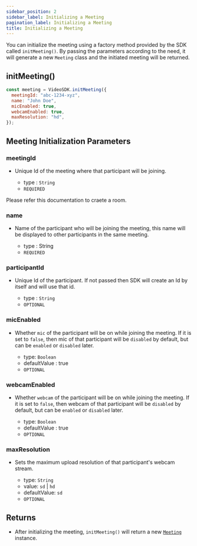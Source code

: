 ```yaml
---
sidebar_position: 2
sidebar_label: Initializing a Meeting
pagination_label: Initializing a Meeting
title: Initializing a Meeting
---
```


<div class="api">

You can initialize the meeting using a factory method provided by the SDK called `initMeeting()`. By passing the parameters according to the need, it will generate a new `Meeting` class and the initiated meeting will be returned.

## initMeeting()

```js title="Javascript"
const meeting = VideoSDK.initMeeting({
  meetingId: "abc-1234-xyz",
  name: "John Doe",
  micEnabled: true,
  webcamEnabled: true,
  maxResolution: "hd",
});
```

## Meeting Initialization Parameters

### meetingId

- Unique Id of the meeting where that participant will be joining.

  - type : `String`
  - `REQUIRED`

Please refer this documentation to craete a room.

### name

- Name of the participant who will be joining the meeting, this name will be displayed to other participants in the same meeting.

  - type : String
  - `REQUIRED`

### participantId

- Unique Id of the participant. If not passed then SDK will create an Id by itself and will use that id.

  - type : `String`
  - `OPTIONAL`

### micEnabled

- Whether `mic` of the participant will be on while joining the meeting. If it is set to `false`, then mic of that participant will be `disabled` by default, but can be `enabled` or `disabled` later.

  - type: `Boolean`
  - defaultValue : true
  - `OPTIONAL`

### webcamEnabled

- Whether `webcam` of the participant will be on while joining the meeting. If it is set to `false`, then webcam of that participant will be `disabled` by default, but can be `enabled` or `disabled` later.

  - type: `Boolean`
  - defaultValue : true
  - `OPTIONAL`

### maxResolution

- Sets the maximum upload resolution of that participant's webcam stream.

  - type: `String`
  - value: `sd` | `hd`
  - defaultValue: `sd`
  - `OPTIONAL`

## Returns

- After initializing the meeting, `initMeeting()` will return a new [`Meeting`](/javascript/api/sdk-reference/meeting-class/introduction) instance.

</div>
